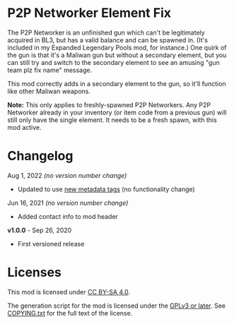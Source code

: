 P2P Networker Element Fix
=========================

The P2P Networker is an unfinished gun which can't be legitimately acquired
in BL3, but has a valid balance and can be spawned in.  (It's included in
my Expanded Legendary Pools mod, for instance.)  One quirk of the gun is that
it's a Maliwan gun but without a secondary element, but you can still try and
switch to the secondary element to see an amusing "gun team plz fix name"
message.

This mod correctly adds in a secondary element to the gun, so it'll function
like other Maliwan weapons.

**Note:** This only applies to freshly-spawned P2P Networkers.  Any P2P Networker
already in your inventory (or item code from a previous gun) will still only
have the single element.  It needs to be a fresh spawn, with this mod active.

Changelog
=========

Aug 1, 2022 *(no version number change)*
 * Updated to use [new metadata tags](https://github.com/apple1417/blcmm-parsing/tree/master/blimp)
   (no functionality change)

Jun 16, 2021 *(no version number change)*
 * Added contact info to mod header

**v1.0.0** - Sep 26, 2020
 * First versioned release
 
Licenses
========

This mod is licensed under [CC BY-SA 4.0](https://creativecommons.org/licenses/by-sa/4.0/).

The generation script for the mod is licensed under the
[GPLv3 or later](https://www.gnu.org/licenses/quick-guide-gplv3.html).
See [COPYING.txt](../../COPYING.txt) for the full text of the license.

